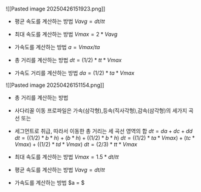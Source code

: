 ![[Pasted image 20250426151923.png]]


- 평균 속도를 계산하는 방법
	$Vavg = dt/tt$
	
- 최대 속도를 계산하는 방법
	$Vmax = 2*Vavg$
	
- 가속도를 계산하는 방법
	$a = Vmax/ta$
	
- 총 거리를 계산하는 방법
	$dt = (1/2) * tt * Vmax$
	
- 가속도 거리를 계산하는 방법
	$da = (1/2) * ta * Vmax$


![[Pasted image 20250426151154.png]]

- 총 거리를 계산하는 방법
- 사다리꼴 이동 프로파일은 가속(삼각형),등속(직사각형),감속(삼각형)의 세가지 곡선 또는
- 세그먼트로 취급, 따라서 이동한 총 거리는 세 곡선 영역의 합
	$dt = da + dc + dd$
	$dt=((1/2) * b * h) + (b * h) + ((1/2) * b * h)$
	$dt = ((1/2) * ta * Vmax) + (tc * Vmax) + ((1/2) * td * Vmax)$
	$dt = (2/3) * tt * Vmax$

- 최대 속도를 계산하는 방법
	$Vmax = 1.5 * dt/tt$

- 평균 속도를 계산하는 방법
	$Vavg = dt/tt$

-  가속도를 계산하는 방법
	$a = $